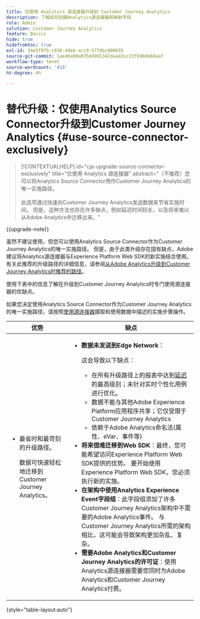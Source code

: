 ```yaml
---
title: 仅使用 Analytics 源连接器升级到 Customer Journey Analytics
description: 了解如何创建Analytics源连接器和映射字段
role: Admin
solution: Customer Journey Analytics
feature: Basics
hide: true
hidefromtoc: true
exl-id: 34e5f97b-c936-4de6-acc9-5774bc908655
source-git-commit: 1ae4be09a07bd4991342daa43cc23fb966b68aaf
workflow-type: tm+mt
source-wordcount: '413'
ht-degree: 4%

---
```


# 替代升级：仅使用Analytics Source Connector升级到Customer Journey Analytics {#use-source-connector-exclusively}

<!-- markdownlint-disable MD034 -->

>[!CONTEXTUALHELP]
>id="cja-upgrade-source-connector-exclusively"
>title="仅使用 Analytics 源连接器"
>abstract="（不推荐）您可以将Analytics Source Connector用作Customer Journey Analytics的唯一实施路径。 <br><br>此选项通过快速向Customer Journey Analytics发送数据来节省实施时间。 但是，这种方法也存在许多缺点，例如延迟时间较长，以及将来难以从Adobe Analytics中迁移出来。"

<!-- markdownlint-enable MD034 -->

{{upgrade-note}}

虽然不建议使用，但您可以使用Analytics Source Connector作为Customer Journey Analytics的唯一实施路径。 但是，由于此类升级存在固有缺点，Adobe建议将Analytics源连接器与Experience Platform Web SDK的新实施结合使用。 有关此推荐的升级路径的详细信息，请参阅[从Adobe Analytics升级到Customer Journey Analytics时推荐的路径](/help/getting-started/cja-upgrade/cja-upgrade-recommendations.md)。

使用下表中的信息了解在升级到Customer Journey Analytics时专门使用源连接器的优缺点。

如果您决定使用Analytics Source Connector作为Customer Journey Analytics的唯一实施路径，请按照[使用源连接器](/help/data-ingestion/sources.md)摄取和使用数据中描述的实施步骤操作。

| 优势 | 缺点 |
|----------|---------|
| <ul><li>最省时和最苛刻的升级路径。 <p>数据可快速轻松地迁移到Customer Journey Analytics。</p></li></ul> | <ul><li>**数据未发送到Edge Network**： <p>这会导致以下缺点：</p><ul><li>在所有升级路径上的报表中达到[延迟](/help/technotes/guardrails.md#latencies)的最高级别；未针对实时个性化用例进行优化。</li><li>数据不能与其他Adobe Experience Platform应用程序共享；它仅受限于Customer Journey Analytics</li><li>依赖于Adobe Analytics命名法(属性、eVar、事件等)</li></ul><li>**将来很难迁移到Web SDK**：最终，您可能希望访问Experience Platform Web SDK提供的优势。 要开始使用Experience Platform Web SDK，您必须执行新的实施。</li><li>**在架构中使用Analytics Experience Event字段组**：此字段组添加了许多Customer Journey Analytics架构中不需要的Adobe Analytics事件。  与Customer Journey Analytics所需的架构相比，这可能会导致架构更加杂乱、复杂。</li><li>**需要Adobe Analytics和Customer Journey Analytics的许可证**：使用Analytics源连接器需要您同时为Adobe Analytics和Customer Journey Analytics付费。</li></ul> |

{style="table-layout:auto"}
